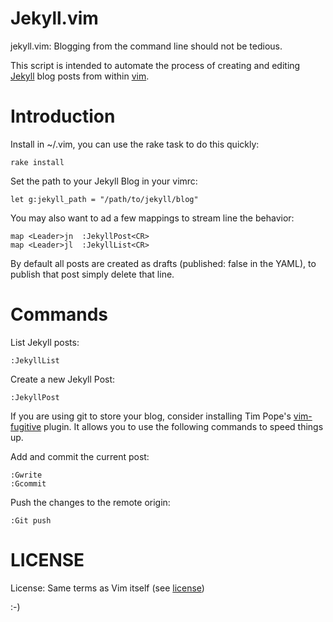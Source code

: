Jekyll.vim
==========

jekyll.vim:  Blogging from the command line should not be tedious.

This script is intended to automate the process of creating and editing [Jekyll](http://jekyllrb.com/) blog posts from within [vim](http://www.vim.org/).

Introduction
============

Install in ~/.vim, you can use the rake task to do this quickly:

    rake install

Set the path to your Jekyll Blog in your vimrc:

    let g:jekyll_path = "/path/to/jekyll/blog"

You may also want to ad a few mappings to stream line the behavior:

    map <Leader>jn  :JekyllPost<CR>
    map <Leader>jl  :JekyllList<CR>


By default all posts are created as drafts (published: false in the YAML), to publish that post simply delete that line.

Commands
========

List Jekyll posts:

    :JekyllList

Create a new Jekyll Post:

    :JekyllPost

If you are using git to store your blog, consider installing Tim Pope's [vim-fugitive](http://github.com/tpope/vim-fugitive) plugin. It allows you to use the following commands to speed things up.

Add and commit the current post:

    :Gwrite
    :Gcommit

Push the changes to the remote origin:

    :Git push


LICENSE
=======

License: Same terms as Vim itself (see [license](http://vimdoc.sourceforge.net/htmldoc/uganda.html#license))

:-)
